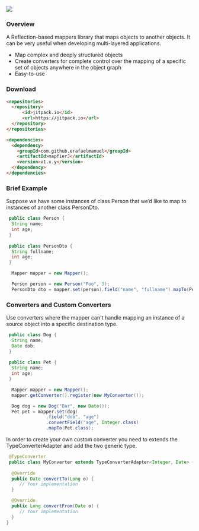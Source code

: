 [![](https://jitpack.io/v/erafaelmanuel/mapfierj.svg)](https://jitpack.io/#erafaelmanuel/mapfierj)

### Overview
A Reflection-based mappers library that maps objects to another objects. It can be very useful when developing multi-layered applications.
 
* Map complex and deeply structured objects
* Create converters for complete control over the mapping of a specific set of objects anywhere in the object graph
* Easy-to-use

### Download
```html
<repositories>
  <repository>
      <id>jitpack.io</id>
      <url>https://jitpack.io</url>
  </repository>
</repositories>
```

```html
<dependencies>
  <dependency>
    <groupId>com.github.erafaelmanuel</groupId>
    <artifactId>mapfierJ</artifactId>
    <version>v1.x.y</version>
  </dependency>
</dependencies>
```

### Brief Example
Suppose we have some instances of class Person that we’d like to map to instances of another class PersonDto.
```java
 public class Person {
  String name;
  int age;
 }
 
 public class PersonDto {
  String fullname;
  int age;
 }
```
```java
  Mapper mapper = new Mapper();
```
```java
  Person person = new Person("Foo", 3);
  PersonDto dto = mapper.set(person).field("name", "fullname").mapTo(PersonDto.class);
 ```
 ### Converters and Custom Converters
Use converters where the mapper can't handle mapping an instance of a source object into a specific destination type.
```java
 public class Dog {
  String name;
  Date dob;
 }
 
 public class Pet {
  String name;
  int age;
 }
```
```java
  Mapper mapper = new Mapper();
  mapper.getConverter().register(new MyConverter());
``` 
```java
  Dog dog = new Dog("Bar", new Date());
  Pet pet = mapper.set(dog)
               .field("dob", "age")
               .convertField("age", Integer.class)
               .mapTo(Pet.class);
 ```
In order to create your own custom converter you need to extends the TypeConverterAdapter and add the two generic type.
```java
 @TypeConverter
 public class MyConverter extends TypeConverterAdapter<Integer, Date> {
 
  @Override
  public Date convertTo(Long o) {
     // Your implementation
  }

  @Override
  public Long convertFrom(Date o) {
     // Your implementation
  }
}
```
